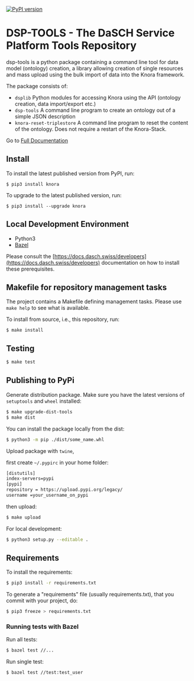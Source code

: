 [![PyPI version](https://badge.fury.io/py/knora.svg)](https://badge.fury.io/py/knora)

# DSP-TOOLS - The DaSCH Service Platform Tools Repository
dsp-tools is a python package containing a command line tool for data model (ontology) creation, a library allowing creation of single resources and mass upload using the bulk import of data into the Knora framework.

The package consists of:
- `dsplib` Python modules for accessing Knora using the API (ontology creation, data import/export etc.)
- `dsp-tools` A command line program to create an ontology out of a simple JSON description
- `knora-reset-triplestore` A command line program to reset the content of the ontology. Does not require
   a restart of the Knora-Stack.  

Go to [Full Documentation](https://dasch-swiss.github.io/knora-py/)

## Install

To install the latest published version from PyPI, run:
```
$ pip3 install knora
```

To upgrade to the latest published version, run:
```
$ pip3 install --upgrade knora
```

## Local Development Environment

- Python3
- [Bazel](https://bazel.build)

Please consult the [https://docs.dasch.swiss/developers](https://docs.dasch.swiss/developers)
documentation on how to install these prerequisites.

## Makefile for repository management tasks

The project contains a Makefile defining management tasks. Please use
`make help` to see what is available.

To install from source, i.e., this repository, run:
```
$ make install
```

## Testing

```bash
$ make test
```

## Publishing to PyPi

Generate distribution package. Make sure you have the latest versions of `setuptools` and `wheel` installed:

```bash
$ make upgrade-dist-tools
$ make dist
```

You can install the package locally from the dist:

```bash
$ python3 -m pip ./dist/some_name.whl
```

Upload package with `twine`,

first create `~/.pypirc` in your home folder:

```bash
[distutils] 
index-servers=pypi
[pypi] 
repository = https://upload.pypi.org/legacy/ 
username =your_username_on_pypi
```

then upload:

```bash
$ make upload
```

For local development:

```bash
$ python3 setup.py --editable .
```

## Requirements

To install the requirements:

```bash
$ pip3 install -r requirements.txt
```

To generate a "requirements" file (usually requirements.txt), that you commit with your project, do:

```bash
$ pip3 freeze > requirements.txt
```

### Running tests with Bazel

Run all tests:
```bash
$ bazel test //...
```

Run single test:
```bash
$ bazel test //test:test_user
```

